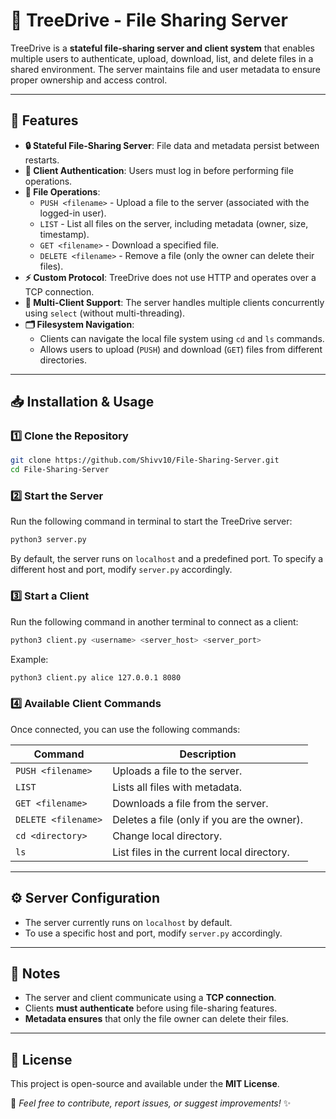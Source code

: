 # 🌲 TreeDrive - File Sharing Server

TreeDrive is a **stateful file-sharing server and client system** that enables multiple users to authenticate, upload, download, list, and delete files in a shared environment. The server maintains file and user metadata to ensure proper ownership and access control.

---

## 🚀 Features

- **🔒 Stateful File-Sharing Server**: File data and metadata persist between restarts.
- **🔑 Client Authentication**: Users must log in before performing file operations.
- **📂 File Operations**:
  - `PUSH <filename>` - Upload a file to the server (associated with the logged-in user).
  - `LIST` - List all files on the server, including metadata (owner, size, timestamp).
  - `GET <filename>` - Download a specified file.
  - `DELETE <filename>` - Remove a file (only the owner can delete their files).
- **⚡ Custom Protocol**: TreeDrive does not use HTTP and operates over a TCP connection.
- **👥 Multi-Client Support**: The server handles multiple clients concurrently using `select` (without multi-threading).
- **🗂️ Filesystem Navigation**:
  - Clients can navigate the local file system using `cd` and `ls` commands.
  - Allows users to upload (`PUSH`) and download (`GET`) files from different directories.

---

## 📥 Installation & Usage

### 1️⃣ Clone the Repository
```sh
git clone https://github.com/Shivv10/File-Sharing-Server.git
cd File-Sharing-Server
```

### 2️⃣ Start the Server
Run the following command in terminal to start the TreeDrive server:
```sh
python3 server.py
```
By default, the server runs on `localhost` and a predefined port. To specify a different host and port, modify `server.py` accordingly.

### 3️⃣ Start a Client
Run the following command in another terminal to connect as a client:
```sh
python3 client.py <username> <server_host> <server_port>
```
Example:
```sh
python3 client.py alice 127.0.0.1 8080
```

### 4️⃣ Available Client Commands
Once connected, you can use the following commands:

| Command              | Description                                  |
|----------------------|----------------------------------------------|
| `PUSH <filename>`   | Uploads a file to the server.                |
| `LIST`              | Lists all files with metadata.               |
| `GET <filename>`    | Downloads a file from the server.            |
| `DELETE <filename>` | Deletes a file (only if you are the owner).  |
| `cd <directory>`    | Change local directory.                      |
| `ls`                | List files in the current local directory.   |

---

## ⚙️ Server Configuration
- The server currently runs on `localhost` by default.
- To use a specific host and port, modify `server.py` accordingly.

---

## 📌 Notes
- The server and client communicate using a **TCP connection**.
- Clients **must authenticate** before using file-sharing features.
- **Metadata ensures** that only the file owner can delete their files.

---

## 📜 License
This project is open-source and available under the **MIT License**.

📌 *Feel free to contribute, report issues, or suggest improvements!* ✨
